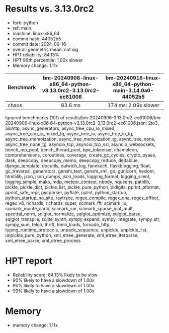 # Results vs. 3.13.0rc2

- fork: python
- ref: main
- machine: linux-x86_64
- commit hash: 44052b5
- commit date: 2024-09-16
- overall geometric mean: not sig
- HPT reliability: 84.13%
- HPT 99th percentile: 1.00x slower
- Memory change: 1.11x

| Benchmark | bm-20240906-linux-x86_64-python-v3.13.0rc2-3.13.0rc2-ec61006 | bm-20240916-linux-x86_64-python-main-3.14.0a0-44052b5 |
|-----------|:------------------------------------------------------------:|:-----------------------------------------------------:|
| chaos     | 83.6 ms                                                      | 174 ms: 2.09x slower                                  |
Ignored benchmarks (101) of results/bm-20240906-3.13.0rc2-ec61006/bm-20240906-linux-x86_64-python-v3.13.0rc2-3.13.0rc2-ec61006.json: 2to3, aiohttp, async_generators, async_tree_cpu_io_mixed, async_tree_cpu_io_mixed_tg, async_tree_io, async_tree_io_tg, async_tree_memoization, async_tree_memoization_tg, async_tree_none, async_tree_none_tg, asyncio_tcp, asyncio_tcp_ssl, asyncio_websockets, bench_mp_pool, bench_thread_pool, bpe_tokeniser, chameleon, comprehensions, coroutines, coverage, create_gc_cycles, crypto_pyaes, dask, deepcopy, deepcopy_memo, deepcopy_reduce, deltablue, django_template, docutils, dulwich_log, fannkuch, flaskblogging, float, gc_traversal, generators, genshi_text, genshi_xml, go, gunicorn, hexiom, html5lib, json, json_dumps, json_loads, logging_format, logging_silent, logging_simple, mako, mdp, meteor_contest, nbody, nqueens, pathlib, pickle, pickle_dict, pickle_list, pickle_pure_python, pidigits, pprint_pformat, pprint_safe_repr, pycparser, pyflate, pylint, python_startup, python_startup_no_site, raytrace, regex_compile, regex_dna, regex_effbot, regex_v8, richards, richards_super, scimark_fft, scimark_lu, scimark_monte_carlo, scimark_sor, scimark_sparse_mat_mult, spectral_norm, sqlglot_normalize, sqlglot_optimize, sqlglot_parse, sqlglot_transpile, sqlite_synth, sympy_expand, sympy_integrate, sympy_str, sympy_sum, telco, thrift, tomli_loads, tornado_http, typing_runtime_protocols, unpack_sequence, unpickle, unpickle_list, unpickle_pure_python, xml_etree_generate, xml_etree_iterparse, xml_etree_parse, xml_etree_process

# HPT report

- Reliability score: 84.13% likely to be slow
- 90% likely to have a slowdown of 1.00x
- 95% likely to have a slowdown of 1.00x
- 99% likely to have a slowdown of 1.00x

# Memory
- memory change: 1.11x